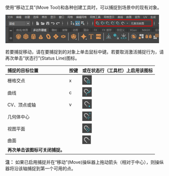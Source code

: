 使用“移动工具”(Move Tool)和各种创建工具时，可以捕捉到场景中的现有对象。

![img](./assets/GUID-2EE0AE04-B1C8-40A3-8F55-1F00FDF40752.png)

若要捕捉移动，请在要捕捉到的对象上单击鼠标中键。若要取消激活捕捉行为，请再次单击“状态行”(Status Line)图标。

| 捕捉的目标位置                 | 按键 | 或在状态行（工具栏）上启用该图标                             |
| :----------------------------- | :--- | :----------------------------------------------------------- |
| 栅格交点                       | x    | ![img](./assets/GUID-4384B8AA-B5F4-43E4-9394-FEE30BBCC3EC.png) |
| 曲线                           | c    | ![img](./assets/GUID-65DC22B2-7370-43D3-8E56-B22273A3A799.png) |
| CV、顶点或轴                   | v    | ![img](./assets/GUID-CA289E65-15CE-496E-AD99-72A566990C12.png) |
| 几何体中心                     |      | ![img](./assets/GUID-39DB6D4F-3BE8-4BB3-8620-6DD3216BD7E7.png) |
| 视图平面                       |      | ![img](./assets/GUID-B9C2FC72-CB38-4F3D-B72F-38D0BEF2EBA5.png) |
| 曲面                           |      | ![img](./assets/GUID-D74884C1-B136-4190-ACA4-866BE1EAF4B9.png) |
| **再次单击该图标可关闭捕捉。** |      |                                                              |

**注：** 如果已启用捕捉并在“移动”(Move)操纵器上拖动箭头（相对于中心），则操纵器将沿该轴捕捉到第一个可用的点。